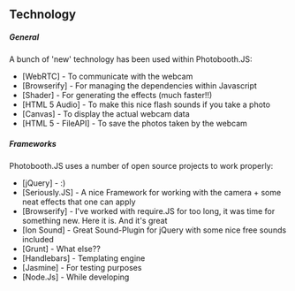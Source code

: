 Technology
-----------
##### General
A bunch of 'new' technology has been used within Photobooth.JS:

* [WebRTC] - To communicate with the webcam
* [Browserify] - For managing the dependencies within Javascript
* [Shader] - For generating the effects (much faster!!)
* [HTML 5 Audio] - To make this nice flash sounds if you take a photo
* [Canvas] - To display the actual webcam data
* [HTML 5 - FileAPI] - To save the photos taken by the webcam

##### Frameworks
Photobooth.JS uses a number of open source projects to work properly:

* [jQuery] - :) 
* [Seriously.JS] - A nice Framework for working with the camera + some neat effects that one can apply
* [Browserify] - I've worked with require.JS for too long, it was time for something new. Here it is. And it's great
* [Ion Sound] - Great Sound-Plugin for jQuery with some nice free sounds included
* [Grunt] - What else??
* [Handlebars] - Templating engine
* [Jasmine] - For testing purposes
* [Node.Js] - While developing




